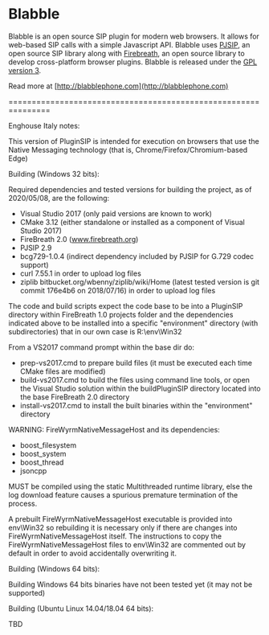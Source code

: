 Blabble
=======

Blabble is an open source SIP plugin for modern web browsers. It allows for web-based SIP calls with a simple Javascript API. Blabble uses [PJSIP](http://www.pjsip.org/), an open source SIP library along with [Firebreath](http://www.firebreath.org/), an open source library to develop cross-platform browser plugins. Blabble is released under the [GPL version 3](http://www.gnu.org/licenses/gpl-3.0.html).

Read more at [http://blabblephone.com](http://blabblephone.com)


===============================================================


Enghouse Italy notes:


This version of PluginSIP is  intended for execution on browsers that use the Native Messaging technology (that is, Chrome/Firefox/Chromium-based Edge)

Building (Windows 32 bits):

Required dependencies and tested versions for building the project, as of 2020/05/08, are the following:
- Visual Studio 2017 (only paid versions are known to work)
- CMake 3.12 (either standalone or installed as a component of Visual Studio 2017)
- FireBreath 2.0 (www.firebreath.org)
- PJSIP 2.9
- bcg729-1.0.4 (indirect dependency included by PJSIP for G.729 codec support)
- curl 7.55.1 in order to upload log files
- ziplib bitbucket.org/wbenny/ziplib/wiki/Home (latest tested version is git commit 176e4b6 on 2018/07/16) in order to upload log files

The code and build scripts expect the code base to be into a PluginSIP directory within FireBreath 1.0 projects folder and the dependencies
indicated above to be installed into a specific "environment" directory (with subdirectories) that in our own case is R:\env\Win32


From a VS2017 command prompt within the base dir do:

- prep-vs2017.cmd to prepare build files (it must be executed each time CMake files are modified)
- build-vs2017.cmd to build the files using command line tools, or open the Visual Studio solution within the buildPluginSIP
  directory located into the base FireBreath 2.0 directory
- install-vs2017.cmd to install the built binaries within the "environment" directory

WARNING: FireWyrmNativeMessageHost and its dependencies:
- boost_filesystem
- boost_system
- boost_thread
- jsoncpp

MUST be compiled using the static Multithreaded runtime library, else the log download feature causes a spurious premature termination of the process.

A prebuilt FireWyrmNativeMessageHost executable is provided into env\Win32 so rebuilding it is necessary only if there are changes into FireWyrmNativeMessageHost itself.
The instructions to copy the FireWyrmNativeMessageHost files to env\Win32 are commented out by default in order to avoid accidentally overwriting it.


Building (Windows 64 bits):

Building Windows 64 bits binaries have not been tested yet (it may not be supported)


Building (Ubuntu Linux 14.04/18.04 64 bits):

TBD

